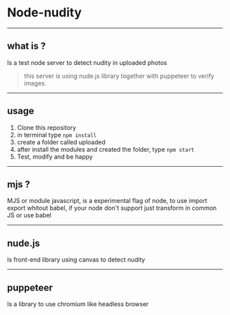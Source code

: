 # Node-nudity

----
## what is ?

Is a test node server to detect nudity in uploaded photos
> this server is using nude.js library together with puppeteer to verify images.

----
## usage
1. Clone this repository
2. in terminal type `npm install`
3. create a folder called uploaded
3. after install the modules and created the folder, type `npm start`
4. Test, modify and be happy

----
## mjs ?
MJS or module javascript, is a experimental flag of node, to use import export whitout babel, if your node don't support just transform in common JS or use babel

---
## nude.js
Is front-end library using canvas to detect nudity

---
## puppeteer
Is a library to use chromium like headless browser